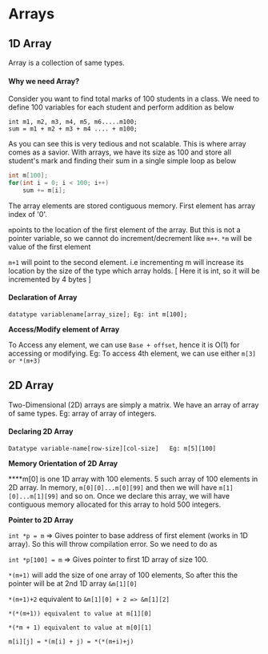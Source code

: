 # Arrays

##  1D Array

Array is a collection of same types. 

#### Why we need Array?

Consider you want to find total marks of 100 students in a class. We need to define 100 variables for each student and perform addition as below

```text
int m1, m2, m3, m4, m5, m6.....m100;
sum = m1 + m2 + m3 + m4 .... + m100;
```

As you can see this is very tedious and not scalable. This is where array comes as a savior. With arrays, we have its size as 100 and store all student's mark and finding their sum in a single simple loop as below

```cpp
int m[100];
for(int i = 0; i < 100; i++)
    sum += m[i];
```

The array elements are stored contiguous memory. First element has array index of '0'. 

`m`points to the location of the first element of the array. But this is not a pointer variable, so we cannot do increment/decrement like `m++`.  `*m` will be value of the first element

`m+1` will point to the second element. i.e incrementing m will increase its location by the size of the type which array holds. \[ Here it is int, so it will be incremented by 4 bytes \]

#### Declaration of Array

`datatype variablename[array_size]; Eg: int m[100];`

 **Access/Modify element of Array**

To Access any element, we can use `Base + offset`, hence it is O\(1\) for accessing or modifying. Eg: To access 4th  element, we can use either `m[3] or *(m+3)`

## 2D Array

Two-Dimensional \(2D\) arrays are simply a matrix. We have an array of array of same types. Eg: array of array of integers.

#### Declaring 2D Array

`Datatype variable-name[row-size][col-size]   Eg: m[5][100]`

**Memory Orientation of 2D Array**

 ****m\[0\] is one 1D array with 100 elements. 5 such array of 100 elements in 2D array. In memory, `m[0][0]...m[0][99]` and then we will have `m[1][0]...m[1][99]` and so on. Once we declare this array, we will have contiguous memory allocated for this array to hold 500 integers.

**Pointer to 2D Array**

`int *p = m`     =&gt; Gives pointer to base address of first element \(works in 1D array\). So this will throw compilation error. So we need to do as

`int *p[100] = m`   =&gt; Gives pointer to first 1D array of size 100.

`*(m+1)` will add the size of one array of 100 elements, So after this the pointer will be at 2nd 1D array `&m[1][0]`

`*(m+1)+2`  equivalent to `&m[1][0] + 2 => &m[1][2]`

`*(*(m+1)) equivalent to value at m[1][0]`

`*(*m + 1) equivalent to value at m[0][1]`

`m[i][j] = *(m[i] + j) = *(*(m+i)+j)`

   

 





